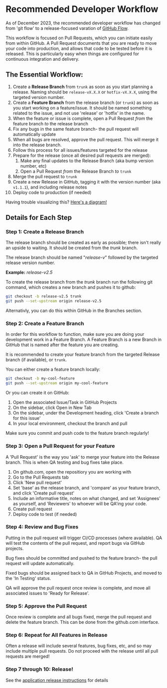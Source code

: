 # Recommended Developer Workflow

As of December 2023, the recommended developer workflow has changed from 'git flow' to a release-focused varation of [GitHub Flow](https://docs.github.com/en/get-started/quickstart/github-flow).

This workflow is focused on Pull Requests, which you can initiate easily from within GitHub. A Pull Request documents that you are ready to move your code into production, and allows that code
to be tested before it is released. This is particularly easy when things are configured for continuous integration and delivery.

## The Essential Workflow:
1. Create a **Release Branch** from `trunk` as soon as you start planning a release. Naming should be `release-vX.X.X` or `hotfix-vX.X.X`, using the targeted version number.
1. Create a **Feature Branch** from the release branch (or `trunk`) as soon as you start working on a feature/issue. It should be named something related to the issue, and not use 'release' or 'hotfix' in the name.
1. When the feature or issue is complete, open a Pull Request *from* the feature branch *to* the release branch
1. Fix any bugs in the same feature branch- the pull request will automatically update
1. When all bugs are resolved, approve the pull request. This will merge it into the release branch.
1. Follow this process for all issues/features targeted for the release
1. Prepare for the release (once all desired pull requests are merged):
   1. Make any final updates to the Release Branch (aka bump version number, etc)
   1. Open a Pull Request *from* the Release Branch *to* `trunk`
1. Merge the pull request to `trunk`
1. Create a new Release in GitHub, tagging it with the version number (aka `v1.1.1`), and including release notes
1. Deploy code to production (if needed)

Having trouble visualizing this? [Here's a diagram!](commit-flow-diagram.png)


## Details for Each Step

### Step 1: Create a Release Branch
The release branch should be created as early as possible; there isn't really an upside to waiting. It should be created from the *trunk* branch.

The release branch should be named "*release-v*" followed by the targeted release version number.

**Example:** *release-v2.5*

To create the release branch from the *trunk* branch run the following git
command, which creates a new branch and pushes it to github:

```bash
git checkout -b release-v2.5 trunk
git push --set-upstream origin release-v2.5
```

Alternativly, you can do this within GitHub in the Branches section.

### Step 2: Create a Feature Branch
In order for this workflow to function, make sure you are doing your development work in a Feature Branch. A Feature Branch is a new Branch in GitHub that is named after the feature you are creating. 

It is recommended to create your feature branch from the targeted Release branch (if available), or `trunk`.

You can either create a feature branch locally:

```bash
git checkout -b my-cool-feature
git push --set-upstream origin my-cool-feature
```

Or you can create it on GitHub:
1. Open the associated Issue/Task in GitHub Projects
2. On the sidebar, click Open in New Tab
3. On the sidebar, under the Development heading, click 'Create a branch for this issue'
4. In your local environment, checkout the branch and pull

Make sure you commit and push code to the feature branch regularly!

### Step 3: Open a Pull Request for your Feature
A 'Pull Request' is the way you 'ask' to merge your feature into the Release branch. This is when QA testing and bug fixes take place.

1. On github.com, open the repositiory you are working with
1. Go to the Pull Requests tab
1. Click 'New pull request'
1. Set 'base' as the release branch, and 'compare' as your feature branch, and click 'Create pull request'
1. Include an informative title, notes on what changed, and set 'Assignees' as yourself, and 'Reviewers' to whoever will be QA'ing your code.
1. Create pull request
1. Deploy code to test (if needed)

### Step 4: Review and Bug Fixes

Putting in the pull request will trigger CI/CD processes (where available). QA will test the contents of the pull request, and report bugs
via GitHub projects. 

Bug fixes should be committed and pushed to the feature branch- the pull request will update automatically.

Fixed bugs should be assigned back to QA in GitHub Projects, and moved to the 'In Testing' status.

QA will approve the pull request once review is complete, and move all associated issues to 'Ready for Release'.

### Step 5: Approve the Pull Request

Once review is complete and all bugs fixed, merge the pull request and delete the feature branch. This can be done from the github.com interface.

### Step 6: Repeat for All Features in Release

Often a release will include several features, bug fixes, etc, and so may include multiple pull requests. Do not proceed with the release until all pull requests are merged!

### Step 7 through 10: Release!
See the [application release instructions](git-application-release.md) for details
